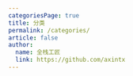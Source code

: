```yaml
---
categoriesPage: true
title: 分类
permalink: /categories/
article: false
author: 
  name: 全栈工匠
  link: https://github.com/axintx
---
```

